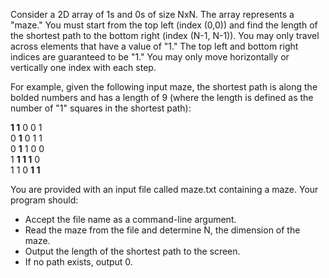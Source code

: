 Consider a 2D array of 1s and 0s of size NxN. The array represents a "maze." You must start from the top left (index (0,0)) and find the length of the shortest path to the bottom right (index (N-1, N-1)). You may only travel across elements that have a value of "1." The top left and bottom right indices are guaranteed to be "1." You may only move horizontally or vertically one index with each step.

For example, given the following input maze, the shortest path is along the bolded numbers and has a length of 9 (where the length is defined as the number of "1" squares in the shortest path):

**1 1** 0 0 1<br>
0 **1** 0 1 1<br>
0 **1** 1 0 0<br>
1 **1 1 1** 0<br>
1 1 0 **1 1**<br>

You are provided with an input file called maze.txt containing a maze. Your program should:
- Accept the file name as a command-line argument.
- Read the maze from the file and determine N, the dimension of the maze.
- Output the length of the shortest path to the screen.
- If no path exists, output 0.
